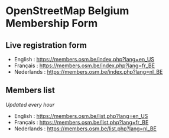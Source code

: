 # OpenStreetMap Belgium Membership Form

## Live registration form

* English : <https://members.osm.be/index.php?lang=en_US>
* Français : <https://members.osm.be/index.php?lang=fr_BE>
* Nederlands : <https://members.osm.be/index.php?lang=nl_BE>

## Members list

*Updated every hour*

* English : <https://members.osm.be/list.php?lang=en_US>
* Français : <https://members.osm.be/list.php?lang=fr_BE>
* Nederlands : <https://members.osm.be/list.php?lang=nl_BE>
